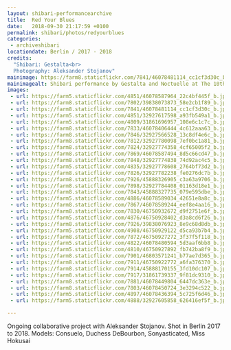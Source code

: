 ```yaml
---
layout: shibari-performancearchive
title:  Red Your Blues
date:   2018-09-30 21:17:59 +0100
permalink: shibari/photos/redyourblues
categories:
 - archiveshibari
locationdate: Berlin / 2017 - 2018
credits:
  "Shibari: Gestalta<br>
  Photography: Aleksander Stojanov"
mainimage: https://farm8.staticflickr.com/7841/46078481114_cc1cf3d30c_b.jpg
mainimagealt: Shibari performance by Gestalta and Noctuelle at The 10th Eurix, Berlin, March 2017
images:
 - url: https://farm5.staticflickr.com/4851/46078587964_22c4bf445f_b.jpg
 - url: https://farm8.staticflickr.com/7802/39838073873_58e2cb1f89_b.jpg
 - url: https://farm8.staticflickr.com/7841/46078481114_cc1cf3d30c_b.jpg
 - url: https://farm5.staticflickr.com/4851/32927617598_a93fb549a1_b.jpg
 - url: https://farm5.staticflickr.com/4809/31861696957_108e6c1c7c_b.jpg
 - url: https://farm8.staticflickr.com/7833/46078406444_4c612aaa63_b.jpg
 - url: https://farm8.staticflickr.com/7846/32927566528_13c8df4e6c_b.jpg
 - url: https://farm8.staticflickr.com/7812/32927780098_7ef0bc1a81_b.jpg
 - url: https://farm8.staticflickr.com/7824/32927774358_4cf65005f2_b.jpg
 - url: https://farm8.staticflickr.com/7869/46078587494_8d5c66cd47_b.jpg
 - url: https://farm8.staticflickr.com/7848/32927774838_74d92ac4c5_b.jpg
 - url: https://farm5.staticflickr.com/4835/32927778608_2764bf73d2_b.jpg
 - url: https://farm8.staticflickr.com/7826/32927782238_fe0276dc7b_b.jpg
 - url: https://farm8.staticflickr.com/7926/45888326905_c3a63a9706_b.jpg
 - url: https://farm8.staticflickr.com/7898/32927784408_01163d18e1_b.jpg
 - url: https://farm8.staticflickr.com/7843/45888327735_079e595dbe_b.jpg
 - url: https://farm5.staticflickr.com/4886/46078589034_42651e8a8c_b.jpg
 - url: https://farm8.staticflickr.com/7867/46078589244_eef8e4aa16_b.jpg
 - url: https://farm8.staticflickr.com/7830/46750932672_d9f2751e6f_b.jpg
 - url: https://farm5.staticflickr.com/4876/46750928402_d3a8cd6f26_b.jpg
 - url: https://farm8.staticflickr.com/7926/39838076923_8e9c68d8db_b.jpg
 - url: https://farm5.staticflickr.com/4908/46750929122_d5ca93b7b4_b.jpg
 - url: https://farm8.staticflickr.com/7872/46750927272_3f37f5f118_b.jpg
 - url: https://farm5.staticflickr.com/4822/46078480594_5d3aaf6bb8_b.jpg
 - url: https://farm5.staticflickr.com/4810/46750927892_fb742ba8f9_b.jpg
 - url: https://farm8.staticflickr.com/7901/46803571241_b77ae7d365_b.jpg
 - url: https://farm8.staticflickr.com/7911/46750922772_a6fa376370_b.jpg
 - url: https://farm8.staticflickr.com/7914/45888170155_3fd10dc107_b.jpg
 - url: https://farm8.staticflickr.com/7917/31861739337_9f81dc9310_b.jpg
 - url: https://farm8.staticflickr.com/7881/46078449804_6447dc363e_b.jpg
 - url: https://farm8.staticflickr.com/7803/46078450724_3e3294c522_b.jpg
 - url: https://farm5.staticflickr.com/4897/46078436394_5c725f6d46_b.jpg
 - url: https://farm5.staticflickr.com/4888/32927605858_626416ef5f_b.jpg

---
```

Ongoing collaborative project with Aleksander Stojanov. Shot in Berlin 2017 to 2018.
Models: Consuelo, Duchess DeBourbon, Sonyasticated, Miss Hokusai
